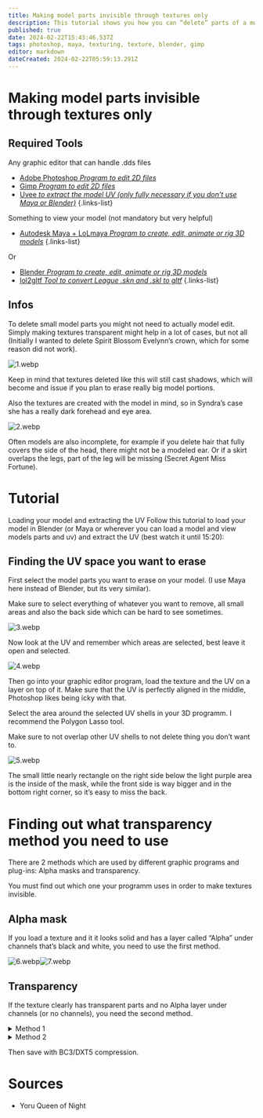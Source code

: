 ```yaml
---
title: Making model parts invisible through textures only
description: This tutorial shows you how you can “delete” parts of a model/skin without having to actually 3D-edit it just by editing it in Photoshop or Gimp.
published: true
date: 2024-02-22T15:43:46.537Z
tags: photoshop, maya, texturing, texture, blender, gimp
editor: markdown
dateCreated: 2024-02-22T05:59:13.291Z
---
```


# Making model parts invisible through textures only
## Required Tools
 Any graphic editor that can handle .dds files
-   [Adobe Photoshop *Program to edit 2D files*](/core-guides/tools/adobe/photoshop)
-   [Gimp *Program to edit 2D files*](/core-guides/tools/gimp)
-   [Uvee *to extract the model UV (only fully necessary if you don’t use Maya or Blender)*](https://github.com/tarngaina/uvee)
{.links-list}

Something to view your model (not mandatory but very helpful)

-   [Autodesk Maya + LoLmaya *Program to create, edit, animate or rig 3D models*](/core-guides/tools/maya)
{.links-list}

Or 

-   [Blender *Program to create, edit, animate or rig 3D models*](/core-guides/tools/blender)
-   [lol2gltf *Tool to convert League .skn and .skl to gltf*](/core-guides/tools/lol2gltf)
{.links-list}

## Infos
To delete small model parts you might not need to actually model edit. Simply making textures transparent might help in a lot of cases, but not all (Initially I wanted to delete Spirit Blossom Evelynn’s crown, which for some reason did not work).

![1.webp](/user-pictures/goat/invisimodel/1.webp)

Keep in mind that textures deleted like this will still cast shadows, which will become and issue if you plan to erase really big model portions.

Also the textures are created with the model in mind, so in Syndra’s case she has a really dark forehead and eye area.

![2.webp](/user-pictures/goat/invisimodel/2.webp)

Often models are also incomplete, for example if you delete hair that fully covers the side of the head, there might not be a modeled ear. Or if a skirt overlaps the legs, part of the leg will be missing (Secret Agent Miss Fortune).

# Tutorial
Loading your model and extracting the UV
Follow this tutorial to load your model in Blender (or Maya or wherever you can load a model and view models parts and uv) and extract the UV (best watch it until 15:20):

## Finding the UV space you want to erase
First select the model parts you want to erase on your model. (I use Maya here instead of Blender, but its very similar).

Make sure to select everything of whatever you want to remove, all small areas and also the back side which can be hard to see sometimes.

![3.webp](/user-pictures/goat/invisimodel/3.webp)

Now look at the UV and remember which areas are selected, best leave it open and selected.

![4.webp](/user-pictures/goat/invisimodel/4.webp)

Then go into your graphic editor program, load the texture and the UV on a layer on top of it. Make sure that the UV is perfectly aligned in the middle, Photoshop likes being icky with that.

Select the area around the selected UV shells in your 3D programm. I recommend the Polygon Lasso tool.

Make sure to not overlap other UV shells to not delete thing you don’t want to.

![5.webp](/user-pictures/goat/invisimodel/5.webp)

The small little nearly rectangle on the right side below the light purple area is the inside of the mask, while the front side is way bigger and in the bottom right corner, so it’s easy to miss the back.

# Finding out what transparency method you need to use
There are 2 methods which are used by different graphic programs and plug-ins: Alpha masks and transparency.

You must find out which one your programm uses in order to make textures invisible.

## Alpha mask
If you load a texture and it it looks solid and has a layer called “Alpha” under channels that’s black and white, you need to use the first method.

![6.webp](/user-pictures/goat/invisimodel/6.webp)![7.webp](/user-pictures/goat/invisimodel/7.webp)

## Transparency
If the texture clearly has transparent parts and no Alpha layer under channels (or no channels), you need the second method.

<details>
<summary>Method 1</summary>
<br>
I use Photoshop for this one.

Go to the Alpha layer under “Channels”. Then paint all the areas you just selected in fully black.

(The gray areas are already existing transparencies from the skin)
  
![9.webp](/user-pictures/goat/invisimodel/9.webp)
</details>
<details>
<summary>Method 2</summary>
<br>
I use Gimp for this.

Simply take your eraser tool and erase all the selected areas fully.
  
![10.webp](/user-pictures/goat/invisimodel/10.webp)
</details>

Then save with BC3/DXT5 compression.

# Sources

- Yoru Queen of Night
